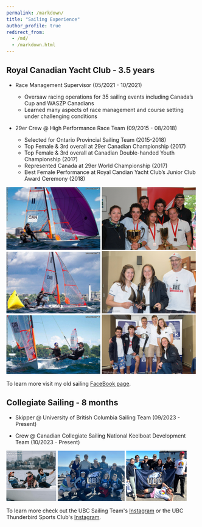 ```yaml
---
permalink: /markdown/
title: "Sailing Experience"
author_profile: true
redirect_from: 
  - /md/
  - /markdown.html
---
```


## Royal Canadian Yacht Club - 3.5 years

* Race Management Supervisor (05/2021 - 10/2021)
    * Oversaw racing operations for 35 sailing events including Canada’s Cup and WASZP Canadians
    * Learned many aspects of race management and course setting under challenging conditions

* 29er Crew @ High Performance Race Team  (09/2015 - 08/2018)
    * Selected for Ontario Provincial Sailing Team (2015-2018)
    * Top Female & 3rd overall at 29er Canadian Championship (2017)
    * Top Female & 3rd overall at Canadian Double-handed Youth Championship (2017)
    * Represented Canada at 29er World Championship (2017)
    * Best Female Performance at Royal Candian Yacht Club’s Junior Club Award Ceremony (2018)


<img src="../images/29er_sailing1.jpg" alt="Image 1" style="max-width: 49%; display: inline-block;">
<img src="../images/29er_sailing2.jpg" alt="Image 2" style="max-width: 49%; display: inline-block;">
<img src="../images/29er_sailing5.jpg" alt="Image 3" style="max-width: 49%; display: inline-block;">
<img src="../images/29er_sailing4.jpg" alt="Image 4" style="max-width: 49%; display: inline-block;">
<img src="../images/29er_sailing6.jpg" alt="Image 5" style="max-width: 49%; display: inline-block;">
<img src="../images/29er_sailing3.jpg" alt="Image 6" style="max-width: 49%; display: inline-block;">

To learn more visit my old sailing [FaceBook page](https://www.facebook.com/SophAndAsh/).

## Collegiate Sailing - 8 months

* Skipper @ University of British Columbia Sailing Team (09/2023 - Present)

* Crew @ Canadian Collegiate Sailing National Keelboat Development Team (10/2023 - Present)

<img src="../images/UBC_sailing0.png" alt="Image 1" style="max-width: 26%; display: inline-block;">
<img src="../images/UBC_sailing1.png" alt="Image 2" style="max-width: 35%; display: inline-block;">
<img src="../images/UBC_sailing2.png" alt="Image 3" style="max-width: 31.5%; display: inline-block;">

To learn more check out the UBC Sailing Team's [Instagram](https://www.instagram.com/ubcsailing/) or the UBC Thunderbird Sports Club's [Instagram]().